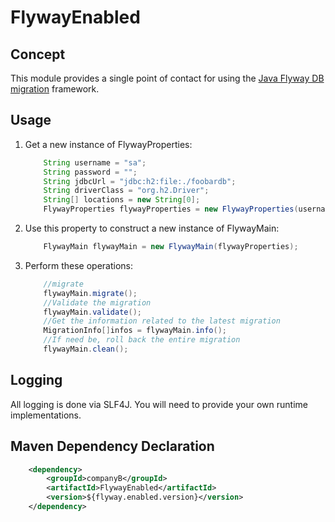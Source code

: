# FlywayEnabled

## Concept
This module provides a single point of contact for using the [Java Flyway DB migration](http://flywaydb.org/) framework.


## Usage
1.  Get a new instance of FlywayProperties:
    ```java
        String username = "sa";
        String password = "";
        String jdbcUrl = "jdbc:h2:file:./foobardb";
        String driverClass = "org.h2.Driver";
        String[] locations = new String[0];
        FlywayProperties flywayProperties = new FlywayProperties(username, password, jdbcUrl, driverClass, locations);
    ```
2.  Use this property to construct a new instance of FlywayMain:
    ```java
        FlywayMain flywayMain = new FlywayMain(flywayProperties);
    ```
3.  Perform these operations:
    ```java
        //migrate
        flywayMain.migrate();
        //Validate the migration
        flywayMain.validate();
        //Get the information related to the latest migration
        MigrationInfo[]infos = flywayMain.info();
        //If need be, roll back the entire migration
        flywayMain.clean();
    ```

## Logging
All logging is done via SLF4J. You will need to provide your own runtime implementations.

## Maven Dependency Declaration
```xml
    <dependency>
        <groupId>companyB</groupId>
        <artifactId>FlywayEnabled</artifactId>
        <version>${flyway.enabled.version}</version>
    </dependency>
```
